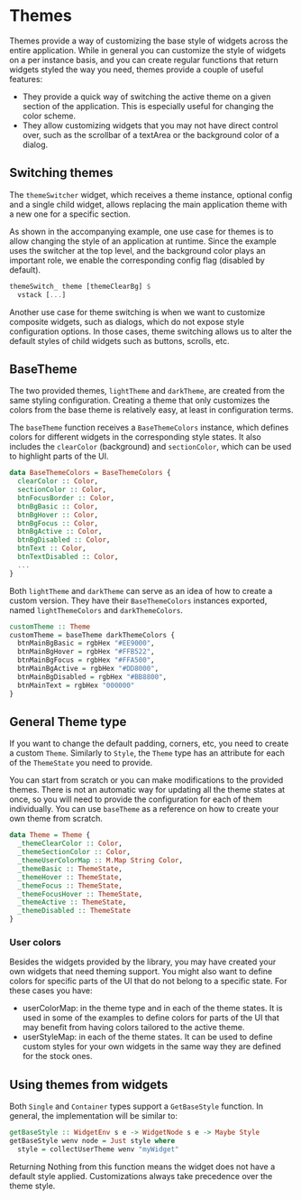 # Themes

Themes provide a way of customizing the base style of widgets across the entire
application. While in general you can customize the style of widgets on a per
instance basis, and you can create regular functions that return widgets styled
the way you need, themes provide a couple of useful features:

- They provide a quick way of switching the active theme on a given section of
  the application. This is especially useful for changing the color scheme.
- They allow customizing widgets that you may not have direct control over, such
  as the scrollbar of a textArea or the background color of a dialog.

## Switching themes

The `themeSwitcher` widget, which receives a theme instance, optional config and
a single child widget, allows replacing the main application theme with a new
one for a specific section.

As shown in the accompanying example, one use case for themes is to allow
changing the style of an application at runtime. Since the example uses the
switcher at the top level, and the background color plays an important role, we
enable the corresponding config flag (disabled by default).

```haskell
themeSwitch_ theme [themeClearBg] $
  vstack [...]
```

Another use case for theme switching is when we want to customize composite
widgets, such as dialogs, which do not expose style configuration options. In
those cases, theme switching allows us to alter the default styles of child
widgets such as buttons, scrolls, etc.

## BaseTheme

The two provided themes, `lightTheme` and `darkTheme`, are created from the same
styling configuration. Creating a theme that only customizes the colors from the
base theme is relatively easy, at least in configuration terms.

The `baseTheme` function receives a `BaseThemeColors` instance, which defines
colors for different widgets in the corresponding style states. It also includes
the `clearColor` (background) and `sectionColor`, which can be used to highlight
parts of the UI.

```haskell
data BaseThemeColors = BaseThemeColors {
  clearColor :: Color,
  sectionColor :: Color,
  btnFocusBorder :: Color,
  btnBgBasic :: Color,
  btnBgHover :: Color,
  btnBgFocus :: Color,
  btnBgActive :: Color,
  btnBgDisabled :: Color,
  btnText :: Color,
  btnTextDisabled :: Color,
  ...
}
```

Both `lightTheme` and `darkTheme` can serve as an idea of how to create a custom
version. They have their `BaseThemeColors` instances exported, named
`lightThemeColors` and `darkThemeColors`.

```haskell
customTheme :: Theme
customTheme = baseTheme darkThemeColors {
  btnMainBgBasic = rgbHex "#EE9000",
  btnMainBgHover = rgbHex "#FFB522",
  btnMainBgFocus = rgbHex "#FFA500",
  btnMainBgActive = rgbHex "#DD8000",
  btnMainBgDisabled = rgbHex "#BB8800",
  btnMainText = rgbHex "000000"
}
```

## General Theme type

If you want to change the default padding, corners, etc, you need to create a
custom `Theme`. Similarly to `Style`, the `Theme` type has an attribute for each
of the `ThemeState` you need to provide.

You can start from scratch or you can make modifications to the provided themes.
There is not an automatic way for updating all the theme states at once, so you
will need to provide the configuration for each of them individually. You can
use `baseTheme` as a reference on how to create your own theme from scratch.

```haskell
data Theme = Theme {
  _themeClearColor :: Color,
  _themeSectionColor :: Color,
  _themeUserColorMap :: M.Map String Color,
  _themeBasic :: ThemeState,
  _themeHover :: ThemeState,
  _themeFocus :: ThemeState,
  _themeFocusHover :: ThemeState,
  _themeActive :: ThemeState,
  _themeDisabled :: ThemeState
}
```

### User colors

Besides the widgets provided by the library, you may have created your own
widgets that need theming support. You might also want to define colors for
specific parts of the UI that do not belong to a specific state. For these cases
you have:

- userColorMap: in the theme type and in each of the theme states. It is used in
  some of the examples to define colors for parts of the UI that may benefit
  from having colors tailored to the active theme.
- userStyleMap: in each of the theme states. It can be used to define custom
  styles for your own widgets in the same way they are defined for the stock
  ones.

## Using themes from widgets

Both `Single` and `Container` types support a `GetBaseStyle` function. In
general, the implementation will be similar to:

```haskell
getBaseStyle :: WidgetEnv s e -> WidgetNode s e -> Maybe Style
getBaseStyle wenv node = Just style where
  style = collectUserTheme wenv "myWidget"
```

Returning Nothing from this function means the widget does not have a default
style applied. Customizations always take precedence over the theme style.
